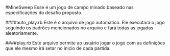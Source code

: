 #MineSweep
Esse é um jogo de campo minado baseado nas especificações do desafio proposto.

####auto_play.rb
Este é o arquivo de jogo automatico. Ele executará o jogo seguindo os padrões mencionados no arquivo e fará todas as jogadas aleatoriamente.

####play.rb
Este arquivo permite ao usuário jogar o jogo com as definições que ele mesmo irá setar no inicio de cada partida.
